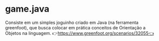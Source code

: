 # game.java
Consiste em um simples joguinho criado em Java (na ferramenta greenfoot), que busca colocar em prática conceitos de Orientação a Objetos na linguagem. 
👉https://www.greenfoot.org/scenarios/32055👈
